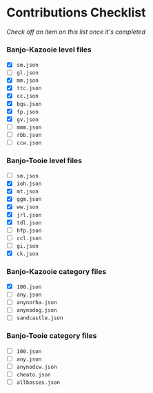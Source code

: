 # Contributions Checklist
*Check off an item on this list once it's completed*

### Banjo-Kazooie level files
- [x] `sm.json`
- [ ] `gl.json`
- [x] `mm.json`
- [x] `ttc.json`
- [x] `cc.json`
- [x] `bgs.json`
- [x] `fp.json`
- [x] `gv.json`
- [ ] `mmm.json`
- [ ] `rbb.json`
- [ ] `ccw.json`

### Banjo-Tooie level files
- [ ] `sm.json`
- [x] `ioh.json`
- [x] `mt.json`
- [x] `ggm.json`
- [x] `ww.json`
- [x] `jrl.json`
- [x] `tdl.json`
- [ ] `hfp.json`
- [ ] `ccl.json`
- [ ] `gi.json`
- [x] `ck.json`

### Banjo-Kazooie category files
- [x] `100.json`
- [ ] `any.json`
- [ ] `anynorba.json`
- [ ] `anynodog.json`
- [ ] `sandcastle.json`

### Banjo-Tooie category files
- [ ] `100.json`
- [ ] `any.json`
- [ ] `anynodcw.json`
- [ ] `cheato.json`
- [ ] `allbosses.json`
